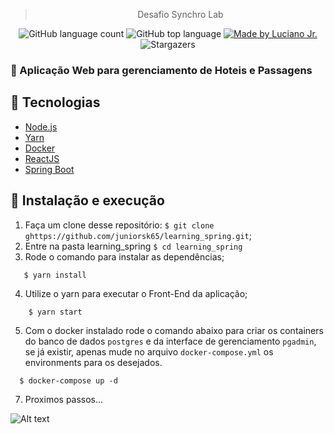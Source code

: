 <blockquote align="center">Desafio Synchro Lab</blockquote>

<p align="center">
  
  <img alt="GitHub language count" src="https://img.shields.io/github/languages/count/juniorsk65/learning_spring?color=%2304D361">
  <img alt="GitHub top language" src="https://img.shields.io/github/languages/top/juniorsk65/learning_spring?color=%2304D361">
  <a href="https://github.com/juniorsk65">
    <img alt="Made by Luciano Jr." src="https://img.shields.io/badge/made%20by-Luciano Jr.-%2304D361">
  </a>  
  <img alt="Stargazers" src="https://img.shields.io/github/stars/juniorsk65/learning_spring?style=social">
</p>

### :muscle: Aplicação Web para gerenciamento de Hoteis e Passagens

## :construction: Tecnologias

- [Node.js](https://nodejs.org/en/)
- [Yarn](https://yarnpkg.com/pt-BR/docs/install)
- [Docker](https://docs.docker.com/install/linux/docker-ce/ubuntu/)
- [ReactJS](https://pt-br.reactjs.org/)
- [Spring Boot](https://spring.io/projects/spring-boot)

## :raising_hand: Instalação e execução

1. Faça um clone desse repositório: `$ git clone ghttps://github.com/juniorsk65/learning_spring.git`;
2. Entre na pasta learning_spring `$ cd learning_spring`
3. Rode o comando para instalar as dependências;

```
   $ yarn install
```

4. Utilize o yarn para executar o Front-End da aplicação;

```
    $ yarn start
```

5. Com o docker instalado rode o comando abaixo para criar os containers do banco de dados `postgres` e da interface de gerenciamento `pgadmin`, </br> se já existir, apenas mude no arquivo `docker-compose.yml` os environments para os desejados.

```
  $ docker-compose up -d
```

7. Proximos passos...

![Alt text](images/database_schema.jpg?raw=true 'Title')
